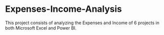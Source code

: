 # Expenses-Income-Analysis
This project consists of analyzing the Expenses and Income of 6 projects in both Microsoft Excel and Power BI.
